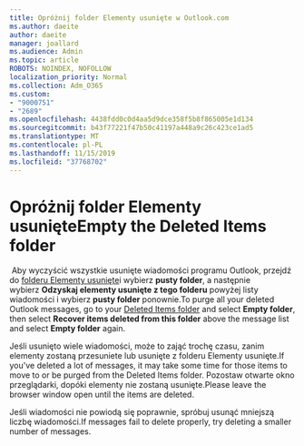 ```yaml
---
title: Opróżnij folder Elementy usunięte w Outlook.com
ms.author: daeite
author: daeite
manager: joallard
ms.audience: Admin
ms.topic: article
ROBOTS: NOINDEX, NOFOLLOW
localization_priority: Normal
ms.collection: Adm_O365
ms.custom:
- "9000751"
- "2689"
ms.openlocfilehash: 4438fdd0c0d4aa5d9dce358f5b8f865005e1d134
ms.sourcegitcommit: b43f77221f47b50c41197a448a9c26c423ce1ad5
ms.translationtype: MT
ms.contentlocale: pl-PL
ms.lasthandoff: 11/15/2019
ms.locfileid: "37768702"
---
```

# <a name="empty-the-deleted-items-folder"></a><span data-ttu-id="7fa7c-102">Opróżnij folder Elementy usunięte</span><span class="sxs-lookup"><span data-stu-id="7fa7c-102">Empty the Deleted Items folder</span></span>

<span data-ttu-id="7fa7c-103"> Aby wyczyścić wszystkie usunięte wiadomości programu Outlook, przejdź do [folderu Elementy usunięte](https://outlook.live.com/mail/deleteditems)i wybierz **pusty folder**, a następnie wybierz **Odzyskaj elementy usunięte z tego folderu** powyżej listy wiadomości i wybierz **pusty folder** ponownie.</span><span class="sxs-lookup"><span data-stu-id="7fa7c-103">To purge all your deleted Outlook messages, go to your [Deleted Items folder](https://outlook.live.com/mail/deleteditems) and select **Empty folder**, then select **Recover items deleted from this folder** above the message list and select **Empty folder** again.</span></span>

<span data-ttu-id="7fa7c-104">Jeśli usunięto wiele wiadomości, może to zająć trochę czasu, zanim elementy zostaną przesuniete lub usunięte z folderu Elementy usunięte.</span><span class="sxs-lookup"><span data-stu-id="7fa7c-104">If you've deleted a lot of messages, it may take some time for those items to move to or be purged from the Deleted Items folder.</span></span> <span data-ttu-id="7fa7c-105">Pozostaw otwarte okno przeglądarki, dopóki elementy nie zostaną usunięte.</span><span class="sxs-lookup"><span data-stu-id="7fa7c-105">Please leave the browser window open until the items are deleted.</span></span>

<span data-ttu-id="7fa7c-106">Jeśli wiadomości nie powiodą się poprawnie, spróbuj usunąć mniejszą liczbę wiadomości.</span><span class="sxs-lookup"><span data-stu-id="7fa7c-106">If messages fail to delete properly, try deleting a smaller number of messages.</span></span>